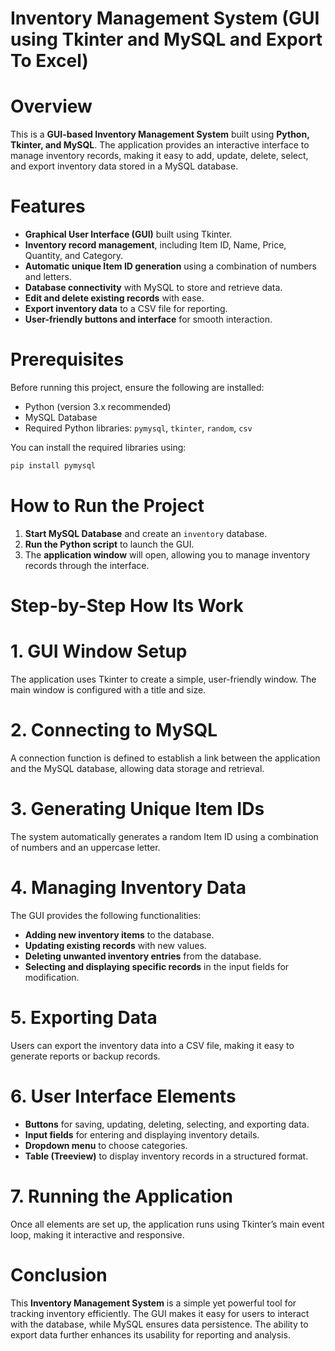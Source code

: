# Inventory Management System  (GUI using Tkinter and MySQL and Export To Excel)

# Overview
This is a **GUI-based Inventory Management System** built using **Python, Tkinter, and MySQL**. The application provides an interactive interface to manage inventory records, making it easy to add, update, delete, select, and export inventory data stored in a MySQL database.

# Features
- **Graphical User Interface (GUI)** built using Tkinter.
- **Inventory record management**, including Item ID, Name, Price, Quantity, and Category.
- **Automatic unique Item ID generation** using a combination of numbers and letters.
- **Database connectivity** with MySQL to store and retrieve data.
- **Edit and delete existing records** with ease.
- **Export inventory data** to a CSV file for reporting.
- **User-friendly buttons and interface** for smooth interaction.

# Prerequisites
Before running this project, ensure the following are installed:
- Python (version 3.x recommended)
- MySQL Database
- Required Python libraries: `pymysql`, `tkinter`, `random`, `csv`

You can install the required libraries using:
```sh
pip install pymysql
```

# How to Run the Project
1. **Start MySQL Database** and create an `inventory` database.
2. **Run the Python script** to launch the GUI.
3. The **application window** will open, allowing you to manage inventory records through the interface.


# Step-by-Step How Its Work

# 1. GUI Window Setup
The application uses Tkinter to create a simple, user-friendly window. The main window is configured with a title and size.

# 2. Connecting to MySQL
A connection function is defined to establish a link between the application and the MySQL database, allowing data storage and retrieval.

# 3. Generating Unique Item IDs
The system automatically generates a random Item ID using a combination of numbers and an uppercase letter.

# 4. Managing Inventory Data
The GUI provides the following functionalities:
- **Adding new inventory items** to the database.
- **Updating existing records** with new values.
- **Deleting unwanted inventory entries** from the database.
- **Selecting and displaying specific records** in the input fields for modification.

# 5. Exporting Data
Users can export the inventory data into a CSV file, making it easy to generate reports or backup records.

# 6. User Interface Elements
- **Buttons** for saving, updating, deleting, selecting, and exporting data.
- **Input fields** for entering and displaying inventory details.
- **Dropdown menu** to choose categories.
- **Table (Treeview)** to display inventory records in a structured format.

# 7. Running the Application
Once all elements are set up, the application runs using Tkinter’s main event loop, making it interactive and responsive.

# Conclusion
This **Inventory Management System** is a simple yet powerful tool for tracking inventory efficiently. The GUI makes it easy for users to interact with the database, while MySQL ensures data persistence. The ability to export data further enhances its usability for reporting and analysis.
